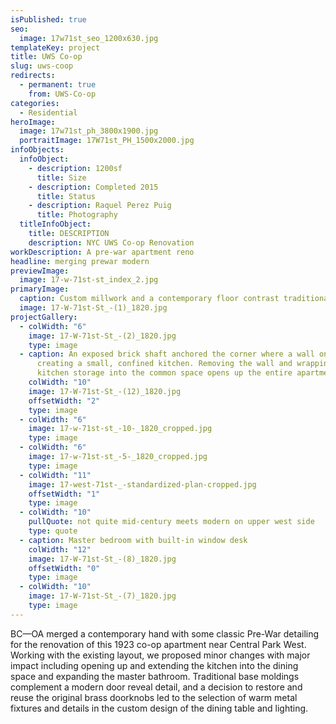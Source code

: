 ```yaml
---
isPublished: true
seo:
  image: 17w71st_seo_1200x630.jpg
templateKey: project
title: UWS Co-op
slug: uws-coop
redirects:
  - permanent: true
    from: UWS-Co-op
categories:
  - Residential
heroImage:
  image: 17w71st_ph_3800x1900.jpg
  portraitImage: 17W71st_PH_1500x2000.jpg
infoObjects:
  infoObject:
    - description: 1200sf
      title: Size
    - description: Completed 2015
      title: Status
    - description: Raquel Perez Puig
      title: Photography
  titleInfoObject:
    title: DESCRIPTION
    description: NYC UWS Co-op Renovation
workDescription: A pre-war apartment reno
headline: merging prewar modern
previewImage:
  image: 17-w-71st-st_index_2.jpg
primaryImage:
  caption: Custom millwork and a contemporary floor contrast traditional details
  image: 17-W-71st-St_-(1)_1820.jpg
projectGallery:
  - colWidth: "6"
    image: 17-W-71st-St_-(2)_1820.jpg
    type: image
  - caption: An exposed brick shaft anchored the corner where a wall once stood,
      creating a small, confined kitchen. Removing the wall and wrapping the
      kitchen storage into the common space opens up the entire apartment
    colWidth: "10"
    image: 17-W-71st-St_-(12)_1820.jpg
    offsetWidth: "2"
    type: image
  - colWidth: "6"
    image: 17-w-71st-st_-10-_1820_cropped.jpg
    type: image
  - colWidth: "6"
    image: 17-w-71st-st_-5-_1820_cropped.jpg
    type: image
  - colWidth: "11"
    image: 17-west-71st-_-standardized-plan-cropped.jpg
    offsetWidth: "1"
    type: image
  - colWidth: "10"
    pullQuote: not quite mid-century meets modern on upper west side
    type: quote
  - caption: Master bedroom with built-in window desk
    colWidth: "12"
    image: 17-W-71st-St_-(8)_1820.jpg
    offsetWidth: "0"
    type: image
  - colWidth: "10"
    image: 17-W-71st-St_-(7)_1820.jpg
    type: image
---
```


BC—OA merged a contemporary hand with some classic Pre-War detailing for the renovation of this 1923 co-op apartment near Central Park West. Working with the existing layout, we proposed minor changes with major impact including opening up and extending the kitchen into the dining space and expanding the master bathroom. Traditional base moldings complement a modern door reveal detail, and a decision to restore and reuse the original brass doorknobs led to the selection of warm metal fixtures and details in the custom design of the dining table and lighting.
